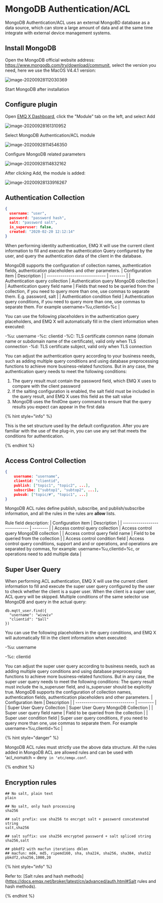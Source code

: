 # MongoDB Authentication/ACL

MongoDB Authentication/ACL uses an external MongoBD database as a data source, which can store a large amount of data and at the same time integrate with external device management systems.

## Install MongoDB

Open the MongoDB official website address: https://www.mongodb.com/try/download/communit, select the version you need, here we use the MacOS V4.4.1 version:

![image-20200928112030369](./assets/auth_mongo1.png)

Start MongoDB after installation

## Configure plugin

Open [EMQ X Dashboard](http://127.0.0.1:18083/#/modules), click the "Module" tab on the left, and select Add

![image-20200928161310952](./assets/modules.png)

Select MongoDB Authentication/ACL module

![image-20200928114546350](./assets/auth_mongo2.png)

Configure MongoDB related parameters

![image-20200928114832162](./assets/auth_mongo3.png)

After clicking Add, the module is added:

![image-20200928133916267](./assets/auth_mongo4.png)


## Authentication Collection

```json
{
  username: "user",
  password: "password hash",
  salt: "password salt",
  is_superuser: false,
  created: "2020-02-20 12:12:14"
}
```

When performing identity authentication, EMQ X will use the current client information to fill and execute the authentication Query configured by the user, and query the authentication data of the client in the database.

MongoDB supports the configuration of collection names, authentication fields, authentication placeholders and other parameters.
| Configuration item | Description |
| ------------------------------ | -------- |
| Authentication query collection | Authentication query MongoDB collection |
| Authentication query field name | Fields that need to be queried from the collection, if you need to query more than one, use commas to separate them. E.g. password, salt |
| Authentication condition field | Authentication query conditions, if you need to query more than one, use commas to separate them. For example username=%u,clientid=%c |

You can use the following placeholders in the authentication query placeholders, and EMQ X will automatically fill in the client information when executed:

-%u: username
-%c: clientid
-%C: TLS certificate common name (domain name or subdomain name of the certificate), valid only when TLS connection
-%d: TLS certificate subject, valid only when TLS connection

You can adjust the authentication query according to your business needs, such as adding multiple query conditions and using database preprocessing functions to achieve more business-related functions. But in any case, the authentication query needs to meet the following conditions:

1. The query result must contain the password field, which EMQ X uses to compare with the client password
2. If the salting configuration is enabled, the salt field must be included in the query result, and EMQ X uses this field as the salt value
3. MongoDB uses the findOne query command to ensure that the query results you expect can appear in the first data

{% hint style="info" %}

This is the set structure used by the default configuration. After you are familiar with the use of the plug-in, you can use any set that meets the conditions for authentication.

{% endhint %}

## Access Control Collection

```json
{
    username: "username",
    clientid: "clientid",
    publish: ["topic1", "topic2", ...],
    subscribe: ["subtop1", "subtop2", ...],
    pubsub: ["topic/#", "topic1", ...]
}
```

MongoDB ACL rules define publish, subscribe, and publish/subscribe information, and all the rules in the rules are **allow** lists.

Rule field description:
| Configuration item | Description |
| ------------------------------ | -------- |
| Access control query collection | Access control query MongoDB collection |
| Access control query field name | Field to be queried from the collection |
| Access control condition field | Access control query conditions, support and and or operations, and operations are separated by commas, for example: username=%u,clientid=%c, or operations need to add multiple data |

## Super User Query

When performing ACL authentication, EMQ X will use the current client information to fill and execute the super user query configured by the user to check whether the client is a super user. When the client is a super user, ACL query will be skipped.
Multiple conditions of the same selector use MongoDB and query in the actual query:

```
db.mqtt_user.find({
  "username": "wivwiv"
  "clientid": "$all"
})
```
You can use the following placeholders in the query conditions, and EMQ X will automatically fill in the client information when executed:

-%u: username

-%c: clientid

You can adjust the super user query according to business needs, such as adding multiple query conditions and using database preprocessing functions to achieve more business-related functions. But in any case, the super user query needs to meet the following conditions:
The query result must include the is_superuser field, and is_superuser should be explicitly true.
MongoDB supports the configuration of collection names, authentication fields, authentication placeholders and other parameters.
| Configuration item | Description |
| ------------------------------ | -------- |
| Super User Query Collection | Super User Query MongoDB Collection |
| Super user query field name | Field to be queried from the collection |
| Super user condition field | Super user query conditions, if you need to query more than one, use commas to separate them. For example username=%u,clientid=%c |

{% hint style="danger" %}

MongoDB ACL rules must strictly use the above data structure. All the rules added in MongoDB ACL are allowed rules and can be used with ʻacl_nomatch = deny` in ʻetc/emqx.conf`.

{% endhint %}

## Encryption rules

```shell
## No salt, plain text
plain

## No salt, only hash processing
sha256

## salt prefix: use sha256 to encrypt salt + password concatenated string
salt,sha256

## salt suffix: use sha256 encrypted password + salt spliced ​​string
sha256,salt

## pbkdf2 with macfun iterations dklen
## macfun: md4, md5, ripemd160, sha, sha224, sha256, sha384, sha512
pbkdf2,sha256,1000,20
```

{% hint style="info" %}

Refer to: [Salt rules and hash methods](https://docs.emqx.net/broker/latest/cn/advanced/auth.html#Salt rules and hash methods).

{% endhint %}